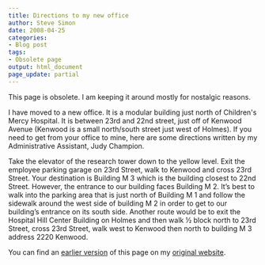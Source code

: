 ```yaml
---
title: Directions to my new office
author: Steve Simon
date: 2008-04-25
categories:
- Blog post
tags:
- Obsolete page
output: html_document
page_update: partial
---
```

This page is obsolete. I am keeping it around mostly for nostalgic reasons.

<!---More--->

I have moved to a new office. It is a modular building just north of Children's Mercy Hospital. It is between 23rd and 22nd street, just off of Kenwood Avenue (Kenwood is a small north/south street just west of Holmes). If you need to get from your office to mine, here are some directions written by my Administrative Assistant, Judy Champion.

Take the elevator of the research tower down to the yellow level. Exit the employee parking garage on 23rd Street, walk to Kenwood and cross 23rd Street. Your destination is Building M 3 which is the building closest to 22nd Street. However, the entrance to our building faces Building M 2. It’s best to walk into the parking area that is just north of Building M 1 and follow the sidewalk around the west side of building M 2 in order to get to our building’s entrance on its south side. Another route would be to exit the Hospital Hill Center Building on Holmes and then walk ½ block north to 23rd Street, cross 23rd Street, walk west to Kenwood then north to building M 3 address 2220 Kenwood.


You can find an [earlier version][sim1] of this page on my [original website][sim2].

[sim1]: http://www.pmean.com/08/NewOffice.html
[sim2]: http://www.pmean.com/original_site.html
